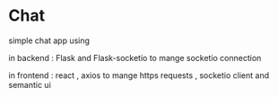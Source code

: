 # Chat


simple chat app using

in backend : Flask and Flask-socketio to mange socketio connection 

in frontend : react , axios to mange https requests , socketio client and semantic ui 




